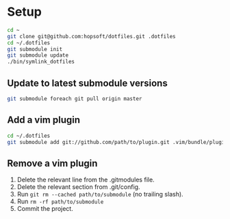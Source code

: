 # Setup

```sh
cd ~
git clone git@github.com:hopsoft/dotfiles.git .dotfiles
cd ~/.dotfiles
git submodule init
git submodule update
./bin/symlink_dotfiles
```

## Update to latest submodule versions

```sh
git submodule foreach git pull origin master
```

## Add a vim plugin

```sh
cd ~/.dotfiles
git submodule add git://github.com/path/to/plugin.git .vim/bundle/plugin_name
```

## Remove a vim plugin

1. Delete the relevant line from the .gitmodules file.
1. Delete the relevant section from .git/config.
1. Run `git rm --cached path/to/submodule` (no trailing slash).
1. Run `rm -rf path/to/submodule`
1. Commit the project.

